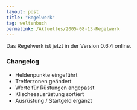 ```yaml
---
layout: post
title: "Regelwerk"
tag: weltenbuch
permalink: /Aktuelles/2005-08-13-Regelwerk
---
```


<p>Das Regelwerk ist jetzt in der Version 0.6.4 online.</p>
<h3>Changelog</h3>
<ul>
<li>Heldenpunkte eingef&uuml;hrt</li>
<li>Trefferzonen ge&auml;ndert</li>
<li>Werte f&uuml;r R&uuml;stungen angepasst</li>
<li>Klischeeausr&uuml;stung sortiert</li>
<li>Ausr&uuml;stung / Startgeld erg&auml;nzt</li>
</ul>


